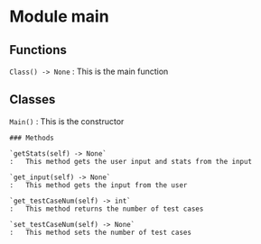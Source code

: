 Module main
===========

Functions
---------

    
`Class() ‑> None`
:   This is the main function

Classes
-------

`Main()`
:   This is the constructor

    ### Methods

    `getStats(self) ‑> None`
    :   This method gets the user input and stats from the input

    `get_input(self) ‑> None`
    :   This method gets the input from the user

    `get_testCaseNum(self) ‑> int`
    :   This method returns the number of test cases

    `set_testCaseNum(self) ‑> None`
    :   This method sets the number of test cases